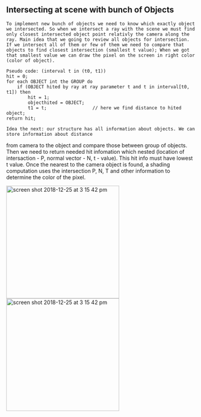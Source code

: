 Intersecting at scene with bunch of Objects
--------
	To implement new bunch of objects we need to know which exactly object we intersected. So when we intersect a ray with the scene we must find only closest intersected object point relativly the camera along the ray. Main idea that we going to review all objects for intersection. If we intersect all of them or few of them we need to compare that objects to find closest intersection (smallest t value); When we got that smallest value we can draw the pixel on the screen in right color (color of object).
	
	Pseudo code: (interval t in (t0, t1))
	hit = 0;
	for each OBJECT int the GROUP do
		if (OBJECT hited by ray at ray parameter t and t in interval[t0, t1]) then
			hit = 1;
			objecthited = OBJECT;
			t1 = t;					// here we find distance to hited object;
	return hit;

	Idea the next: our structure has all information about objects. We can store information about distance
from camera to the object and compare those between group of objects. Then we need to return needed hit infomation which nested (location of intersaction - P, normal vector - N, t - value). This hit info must have lowest t value.
	Once the nearest to the camera object is found, a shading computation uses the intersection P, N, T and other information to determine the color of the pixel. 

<img width="300" alt="screen shot 2018-12-25 at 3 15 42 pm" src="">

 
 <img width="300" alt="screen shot 2018-12-25 at 3 15 42 pm" src="">
 
